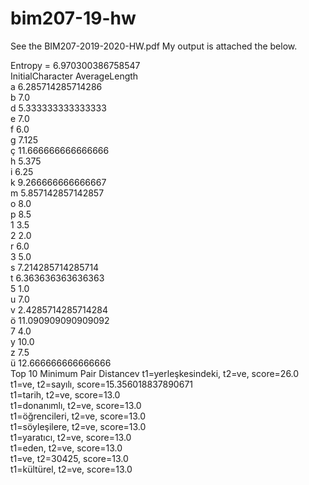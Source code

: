 # bim207-19-hw
See the BIM207-2019-2020-HW.pdf
My output is attached the below.

Entropy = 6.970300386758547<br>
InitialCharacter AverageLength<br>
a 6.285714285714286<br>
b 7.0<br>
d 5.333333333333333<br>
e 7.0<br>
f 6.0<br>
g 7.125<br>
ç 11.666666666666666<br>
h 5.375<br>
i 6.25<br>
k 9.266666666666667<br>
m 5.857142857142857<br>
o 8.0<br>
p 8.5<br>
1 3.5<br>
2 2.0<br>
r 6.0<br>
3 5.0<br>
s 7.214285714285714<br>
t 6.363636363636363<br>
5 1.0<br>
u 7.0<br>
v 2.4285714285714284<br>
ö 11.090909090909092<br>
7 4.0<br>
y 10.0<br>
z 7.5<br>
ü 12.666666666666666<br>
Top 10 Minimum Pair Distancev
t1=yerleşkesindeki, t2=ve, score=26.0<br>
t1=ve, t2=sayılı, score=15.356018837890671<br>
t1=tarih, t2=ve, score=13.0<br>
t1=donanımlı, t2=ve, score=13.0<br>
t1=öğrencileri, t2=ve, score=13.0<br>
t1=söyleşilere, t2=ve, score=13.0<br>
t1=yaratıcı, t2=ve, score=13.0<br>
t1=eden, t2=ve, score=13.0<br>
t1=ve, t2=30425, score=13.0<br>
t1=kültürel, t2=ve, score=13.0
